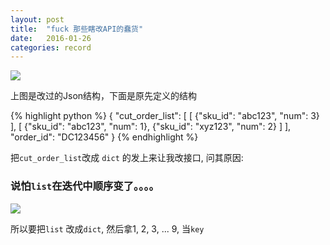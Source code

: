 ```yaml
---
layout: post
title:  "fuck 那些瞎改API的蠢货"
date:   2016-01-26
categories: record
---
```


<img src="http://7u2knn.com1.z0.glb.clouddn.com/json_format.png"/>

上图是改过的Json结构，下面是原先定义的结构 

{% highlight python %}
{
    "cut_order_list": [
        [
            {"sku_id": "abc123", "num": 3}
        ],
        [
            {"sku_id": "abc123", "num": 1},
            {"sku_id": "xyz123", "num": 2}
        ]
    ],
    "order_id": "DC123456"
}
{% endhighlight %}

把`cut_order_list`改成 `dict` 的发上来让我改接口, 问其原因:

### 说怕`list`在迭代中顺序变了。。。。

<img src="http://7u2knn.com1.z0.glb.clouddn.com/532EC2F3-A3BC-4F8F-87C1-0C7E0AEED6A1.jpg"/>

所以要把`list` 改成`dict`, 然后拿1, 2, 3, ... 9, 当`key`


